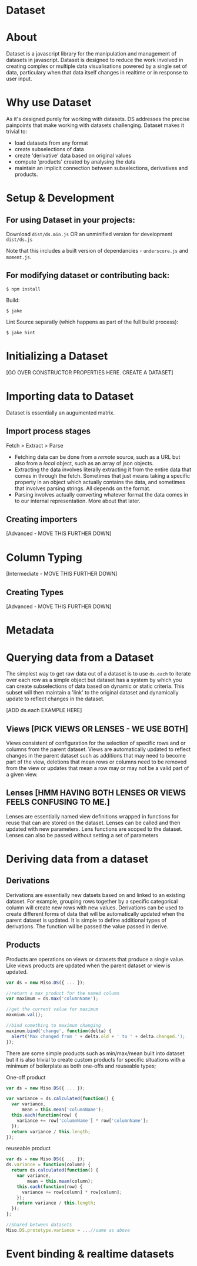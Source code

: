 Dataset
==============

# About
Dataset is a javascript library for the manipulation and management of datasets in javascript. Dataset is designed to reduce the work involved in creating complex or multiple data visualisations powered by a single set of data, particulary when that data itself changes in realtime or in response to user input. 

# Why use Dataset
As it's designed purely for working with datasets. DS addresses the precise painpoints that make working with datasets challenging. Dataset makes it trivial to:
* load datasets from any format
* create subselections of data
* create 'derivative' data based on original values 
* compute 'products' created by analysing the data
* maintain an implicit connection between subselections, derivatives and products. 

# Setup & Development

## For using Dataset in your projects: 

Download `dist/ds.min.js` OR
an unminified version for development `dist/ds.js`

Note that this includes a built version of dependancies - `underscore.js` and `moment.js`.

## For modifying dataset or contributing back:

```
$ npm install
```

Build:

```
$ jake
```

Lint Source separatly (which happens as part of the full build process):

```
$ jake hint
```

# Initializing a Dataset

[GO OVER CONSTRUCTOR PROPERTIES HERE. CREATE A DATASET]

# Importing data to Dataset
Dataset is essentially an augumented matrix.

## Import process stages
Fetch > Extract > Parse

* Fetching data can be done from a *remote* source, such as a URL but also from a *local* object, such as an array of json objects.
* Extracting the data involves literally extracting it from the entire data that comes in through the fetch. Sometimes that just means taking a specific property in an object which actually contains the data, and sometimes that involves parsing strings. All depends on the format.
* Parsing involves actually converting whatever format the data comes in to our internal representation. More about that later.

## Creating importers
[Advanced - MOVE THIS FURTHER DOWN]

# Column Typing
[Intermediate - MOVE THIS FURTHER DOWN]

## Creating Types
[Advanced - MOVE THIS FURTHER DOWN]

# Metadata

# Querying data from a Dataset
The simplest way to get raw data out of a dataset is to use `ds.each` to iterate over each row as a simple object but dataset has a system by which you can create subselections of data based on dynamic or static criteria. This subset will then maintain a 'link' to the original dataset and dynamically update to reflect changes in the dataset.

[ADD ds.each EXAMPLE HERE]

## Views [PICK VIEWS OR LENSES - WE USE BOTH]
Views consistent of configuration for the selection of specific rows and or columns from the parent dataset. Views are automatically updated to reflect changes in the parent dataset such as additions that may need to become part of the view, deletions that mean rows or columns need to be removed from the view or updates that mean a row may or may not be a valid part of a given view. 

## Lenses [HMM HAVING BOTH LENSES OR VIEWS FEELS CONFUSING TO ME.]
Lenses are essentially named view definitions wrapped in functions for reuse that can are stored on the dataset. Lenses can be called and then updated with new parameters. Lens functions are scoped to the dataset. Lenses can also be passed without setting a set of parameters

# Deriving data from a dataset

## Derivations
Derivations are essentially new datsets based on and linked to an existing dataset. For example, grouping rows together by a specific categorical column will create new rows with new values. Derivations can be used to create different forms of data that will be automatically updated when the parent dataset is updated. It is simple to define additional types of derivations. The function wil be passed the value passed in derive.

## Products
Products are operations on views or datasets that produce a single value. Like views products are updated when the parent dataset or view is updated.

```javascript
var ds = new Miso.DS({ ... });

//return a max product for the named column
var maximum = ds.max('columnName'); 

//get the current value for maximum
maxmium.val();

//bind something to maximum changing
maximum.bind('change', function(delta) {
  alert('Max changed from ' + delta.old + ' to ' + delta.changed.');
});
```

There are some simple products such as min/max/mean built into dataset but it is also trivial to create custom products for specific situations with a minimum of boilerplate as both one-offs and reuseable types;

One-off product

```javascript
var ds = new Miso.DS({ ... });

var variance = ds.calculated(function() {
  var variance, 
      mean = this.mean('columnName');
  this.each(function(row) {
    variance += row['columnName'] * row['columnName'];
  });
  return variance / this.length;
});
```

reuseable product

```javascript
var ds = new Miso.DS({ ... });
ds.variance = function(column) {
  return ds.calculated(function() {
    var variance, 
        mean = this.mean(column);
    this.each(function(row) {
      variance += row[column] * row[column];
    });
    return variance / this.length;
  });
};

//Shared between datasets
Miso.DS.prototype.variance = ...//same as above
```


# Event binding &amp; realtime datasets
